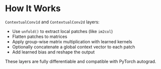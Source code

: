 # How It Works

`ContextualConv1d` and `ContextualConv2d` layers:

- Use `unfold()` to extract local patches (like `im2col`)
- Flatten patches to matrices
- Apply group-wise matrix multiplication with learned kernels
- Optionally concatenate a global context vector to each patch
- Add learned bias and reshape the output

These layers are fully differentiable and compatible with PyTorch autograd.
